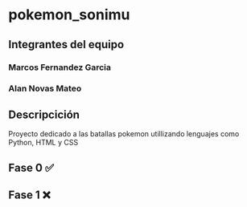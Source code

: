 # pokemon_sonimu

## Integrantes del equipo

### Marcos Fernandez Garcia
### Alan Novas Mateo

## Descripcición
Proyecto dedicado a las batallas pokemon utillizando lenguajes como Python, HTML y CSS

## Fase 0 ✅

## Fase 1 ❌
